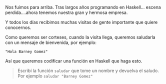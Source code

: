 Nos fuimos para arriba. Tras largos años programando en Haskell... escena perdida....ahora tenemos nuestra gran y hermosa empresa. 

Y todos los días recibimos muchas visitas de gente importante que quiere conocernos. 

Como queremos ser corteses, cuando la visita llega, queremos saludarla con un mensaje de bienvenida, por ejemplo:

`"Hola Barney Gomez"`

Así que queremos codificar una función en Haskell que haga esto. 

> Escribí la función `saludar` que tome un nombre y devuelva el saludo. Por ejemplo `saludar "Barney Gomez"`